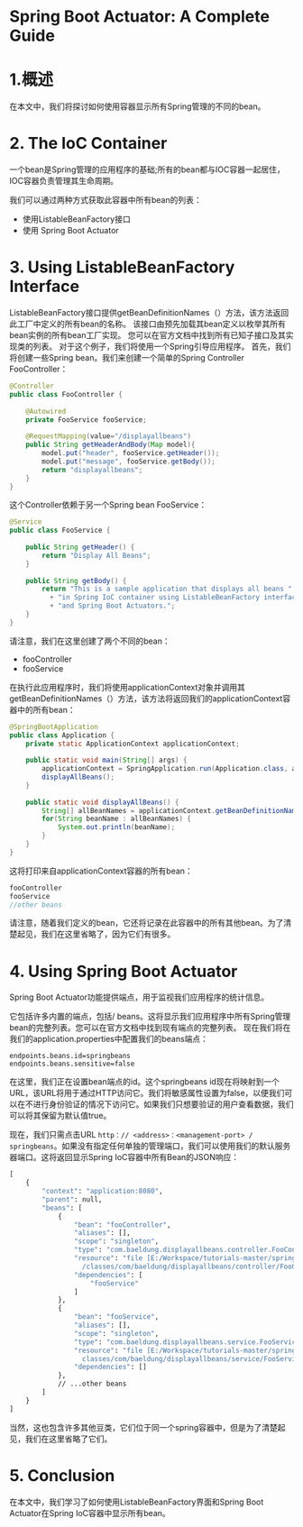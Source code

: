 # Spring Boot Actuator: A Complete Guide


# **1.概述**
在本文中，我们将探讨如何使用容器显示所有Spring管理的不同的bean。

# **2. The IoC Container**
一个bean是Spring管理的应用程序的基础;所有的bean都与IOC容器一起居住，IOC容器负责管理其生命周期。

我们可以通过两种方式获取此容器中所有bean的列表：

- 使用ListableBeanFactory接口
- 使用 Spring Boot Actuator

# **3. Using ListableBeanFactory Interface**
ListableBeanFactory接口提供getBeanDefinitionNames（）方法，该方法返回此工厂中定义的所有bean的名称。
该接口由预先加载其bean定义以枚举其所有bean实例的所有bean工厂实现。
您可以在官方文档中找到所有已知子接口及其实现类的列表。
对于这个例子，我们将使用一个Spring引导应用程序。
首先，我们将创建一些Spring bean。我们来创建一个简单的Spring Controller FooController：

``` java
@Controller
public class FooController {
 
    @Autowired
    private FooService fooService;
     
    @RequestMapping(value="/displayallbeans") 
    public String getHeaderAndBody(Map model){
        model.put("header", fooService.getHeader());
        model.put("message", fooService.getBody());
        return "displayallbeans";
    }
}
```
这个Controller依赖于另一个Spring bean FooService：

``` java
@Service
public class FooService {
     
    public String getHeader() {
        return "Display All Beans";
    }
     
    public String getBody() {
        return "This is a sample application that displays all beans "
          + "in Spring IoC container using ListableBeanFactory interface "
          + "and Spring Boot Actuators.";
    }
}
```
请注意，我们在这里创建了两个不同的bean：
- fooController
- fooService

在执行此应用程序时，我们将使用applicationContext对象并调用其getBeanDefinitionNames（）方法，该方法将返回我们的applicationContext容器中的所有bean：

``` java
@SpringBootApplication
public class Application {
    private static ApplicationContext applicationContext;
 
    public static void main(String[] args) {
        applicationContext = SpringApplication.run(Application.class, args);
        displayAllBeans();
    }
     
    public static void displayAllBeans() {
        String[] allBeanNames = applicationContext.getBeanDefinitionNames();
        for(String beanName : allBeanNames) {
            System.out.println(beanName);
        }
    }
}
```
这将打印来自applicationContext容器的所有bean：

``` objectivec
fooController
fooService
//other beans
```
请注意，随着我们定义的bean，它还将记录在此容器中的所有其他bean。为了清楚起见，我们在这里省略了，因为它们有很多。



# **4. Using Spring Boot Actuator**

Spring Boot Actuator功能提供端点，用于监视我们应用程序的统计信息。

它包括许多内置的端点，包括/ beans。这将显示我们应用程序中所有Spring管理bean的完整列表。您可以在官方文档中找到现有端点的完整列表。
现在我们将在我们的application.properties中配置我们的beans端点：

``` stylus
endpoints.beans.id=springbeans
endpoints.beans.sensitive=false
```

在这里，我们正在设置bean端点的id。这个springbeans id现在将映射到一个URL，该URL将用于通过HTTP访问它。我们将敏感属性设置为false，以便我们可以在不进行身份验证的情况下访问它。如果我们只想要验证的用户查看数据，我们可以将其保留为默认值true。

现在，我们只需点击URL `http：// <address>：<management-port> / springbeans`。如果没有指定任何单独的管理端口，我们可以使用我们的默认服务器端口。这将返回显示Spring IoC容器中所有Bean的JSON响应：


``` clojure
[
    {
        "context": "application:8080",
        "parent": null,
        "beans": [
            {
                "bean": "fooController",
                "aliases": [],
                "scope": "singleton",
                "type": "com.baeldung.displayallbeans.controller.FooController",
                "resource": "file [E:/Workspace/tutorials-master/spring-boot/target
                  /classes/com/baeldung/displayallbeans/controller/FooController.class]",
                "dependencies": [
                    "fooService"
                ]
            },
            {
                "bean": "fooService",
                "aliases": [],
                "scope": "singleton",
                "type": "com.baeldung.displayallbeans.service.FooService",
                "resource": "file [E:/Workspace/tutorials-master/spring-boot/target/
                  classes/com/baeldung/displayallbeans/service/FooService.class]",
                "dependencies": []
            },
            // ...other beans
        ]
    }
]
```
当然，这也包含许多其他豆类，它们位于同一个spring容器中，但是为了清楚起见，我们在这里省略了它们。

# **5. Conclusion**
在本文中，我们学习了如何使用ListableBeanFactory界面和Spring Boot Actuator在Spring IoC容器中显示所有bean。